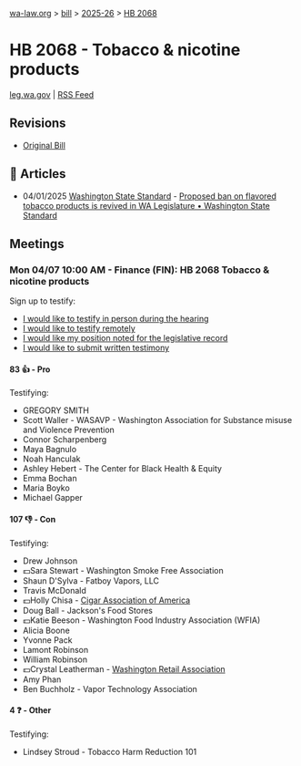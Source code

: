 [wa-law.org](/) > [bill](/bill/) > [2025-26](/bill/2025-26/) > [HB 2068](/bill/2025-26/hb/2068/)

# HB 2068 - Tobacco & nicotine products
[leg.wa.gov](https://app.leg.wa.gov/billsummary?BillNumber=2068&Year=2025&Initiative=false) | [RSS Feed](./rss.xml)

## Revisions
* [Original Bill](1/)

## 📰 Articles
* 04/01/2025 [Washington State Standard](/org/washington_state_standard/) - [Proposed ban on flavored tobacco products is revived in WA Legislature • Washington State Standard](https://washingtonstatestandard.com/2025/04/01/proposed-ban-on-flavored-vapes-revived-in-wa-legislature/#:~:text=House%20Bill%202068)

## Meetings
### Mon 04/07 10:00 AM - Finance (FIN): HB 2068 Tobacco & nicotine products
Sign up to testify:
* [I would like to testify in person during the hearing](https://app.leg.wa.gov/csi/Testifier/Add?chamber=House&mId=33273&aId=167055&caId=26932&tId=1)
* [I would like to testify remotely](https://app.leg.wa.gov/csi/Testifier/Add?chamber=House&mId=33273&aId=167055&caId=26932&tId=2)
* [I would like my position noted for the legislative record](https://app.leg.wa.gov/csi/Testifier/Add?chamber=House&mId=33273&aId=167055&caId=26932&tId=3)
* [I would like to submit written testimony](https://app.leg.wa.gov/csi/Testifier/Add?chamber=House&mId=33273&aId=167055&caId=26932&tId=4)

#### 83 👍 - Pro
Testifying:
* GREGORY SMITH
* Scott Waller - WASAVP - Washington Association for Substance misuse and Violence Prevention
* Connor Scharpenberg
* Maya Bagnulo
* Noah Hanculak
* Ashley Hebert - The Center for Black Health & Equity
* Emma Bochan
* Maria Boyko
* Michael Gapper

#### 107 👎 - Con
Testifying:
* Drew Johnson
* 💵Sara Stewart - Washington Smoke Free Association
* Shaun D'Sylva - Fatboy Vapors, LLC
* Travis McDonald
* 💵Holly Chisa - [Cigar Association of America](/org/cigar_association_of_america/)
* Doug Ball - Jackson's Food Stores
* 💵Katie Beeson - Washington Food Industry Association (WFIA)
* Alicia Boone
* Yvonne Pack
* Lamont Robinson
* William Robinson
* 💵Crystal Leatherman - [Washington Retail Association](/org/washington_retail_association/)
* Amy Phan
* Ben Buchholz - Vapor Technology Association

#### 4 ❓ - Other
Testifying:
* Lindsey Stroud - Tobacco Harm Reduction 101

